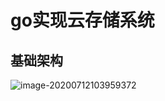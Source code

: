 # go实现云存储系统

## 基础架构

![image-20200712103959372](C:\Users\12605\Desktop\PHP_notes\.img\image-20200712103959372.png)